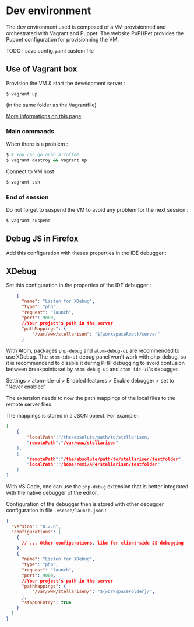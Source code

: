 # Dev environment

The dev environment used is composed of a VM provisionned and orchestrated with
Vagrant and Puppet. The website PuPHPet provides the Puppet configuration for
provisionning the VM.

TODO : save config.yaml custom file

## Use of Vagrant box

Provision the VM & start the development server :

```shell
$ vagrant up
```

(in the same folder as the Vagrantfile)

[More informations on this page](https://puphpet.com/#help)

### Main commands

When there is a problem :

```sh
$ # You can go grab a coffee
$ vagrant destroy && vagrant up
```

Connect to VM host

```sh
$ vagrant ssh
```

### End of session
Do not forget to suspend the VM to avoid any problem for the next session :

```sh
$ vagrant suspend
```

## Debug JS in Firefox
Add this configuration with theses properties in the IDE debugger :


## XDebug
Set this configuration in the properties of the IDE debugger :

```json
    {
      "name": "Listen for XDebug",
      "type": "php",
      "request": "launch",
      "port": 9000,
      //Your project's path in the server
      "pathMappings": {
          "/var/www/stellarisen": "${workspaceRoot}/server"
      }
```

With Atom, packages `php-debug` and `atom-debug-ui` are recommended to use
XDebug. The `atom-ide-ui` debug panel won't work with php-debug, so it is
recommendend to disable it during PHP debugging to avoid confusion between
breakpoints set by `atom-debug-ui` and `atom-ide-ui`'s debugger.

Settings > atom-ide-ui > Enabled features > Enable debugger > set to "Never
enabled"

The extension needs to now the path mappings of the local files to the remote 
server files.

The mappings is stored in a JSON object. For example :

```json
[
	{
		"localPath":"/the/absolute/path/to/stellarisen,
		"remotePath":"/var/www/stellarisen"
	},
	{
		"remotePath":"/the/absolute/path/to/stellarisen/testfolder",
		"localPath":"/home/remi/AP4/stellarisen/testfolder"
	}
]
```

With VS Code, one can use the `php-debug` extension that is better integrated
with the native debugger of the editor.

Configuration of the debugger then is stored with other debugger configuration
in file `.vscode/launch.json` :

```json
{
  "version": "0.2.0",
  "configurations": [
    {
      // ... Other configurations, like for client-side JS debugging
    },
    {
      "name": "Listen for XDebug",
      "type": "php",
      "request": "launch",
      "port": 9000,
      //Your project's path in the server
      "pathMappings": {
          "/var/www/stellarisen/": "${workspaceFolder}/",
      },
      "stopOnEntry": true
    }
  ]
}
```